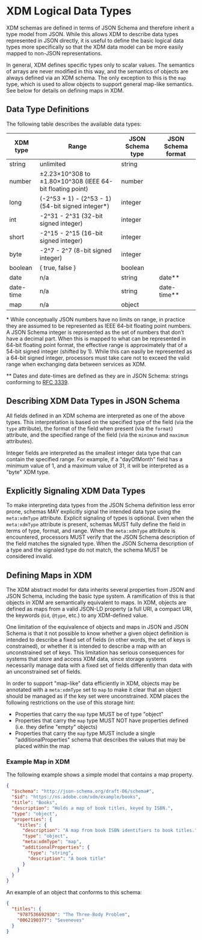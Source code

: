 # XDM Logical Data Types

XDM schemas are defined in terms of JSON Schema and therefore inherit a type model from JSON. While this allows XDM to describe data types represented in JSON directly, it is useful to define the basic logical data types more specifically so that the XDM data model can be more easily mapped to non-JSON representations.

In general, XDM defines specific types only to scalar values. The semantics of arrays are never modified in this way, and the semantics of objects are always defined via an XDM schema. The only exception to this is the `map` type, which is used to allow objects to support general map-like semantics. See below for details on defining maps in XDM.

## Data Type Definitions

The following table describes the available data types:

| XDM type  | Range                                                     | JSON Schema type | JSON Schema format |
| --------- | --------------------------------------------------------- | ---------------- | ------------------ |
| string    | unlimited                                                 | string           |                    |
| number    | ±2.23×10^308 to ±1.80×10^308 (IEEE 64-bit floating point) | number           |                    |
| long      | (-2^53 + 1) - (2^53 - 1) (54-bit signed integer\*)        | integer          |                    |
| int       | -2^31 - 2^31 (32-bit signed integer)                      | integer          |                    |
| short     | -2^15 - 2^15 (16-bit signed integer)                      | integer          |                    |
| byte      | -2^7 - 2^7 (8-bit signed integer)                         | integer          |                    |
| boolean   | { true, false }                                           | boolean          |                    |
| date      | n/a                                                       | string           | date\*\*           |
| date-time | n/a                                                       | string           | date-time\*\*      |
| map       | n/a                                                       | object           |                    |

\* While conceptually JSON numbers have no limits on range, in practice they are assumed to be represented as IEEE 64-bit floating point numbers. A JSON Schema integer is represented as the set of numbers that don’t have a decimal part. When this is mapped to what can be represented in 64-bit floating point format, the effective range is approximately that of a 54-bit signed integer (shifted by 1). While this can easily be represented as a 64-bit signed integer, processors must take care not to exceed the valid range when exchanging data between services as XDM.

\*\* Dates and date-times are defined as they are in JSON Schema: strings conforming to [RFC 3339](https://tools.ietf.org/html/rfc3339).

## Describing XDM Data Types in JSON Schema

All fields defined in an XDM schema are interpreted as one of the above types. This interpretation is based on the specified type of the field (via the `type` attribute), the format of the field when present (via the `format`) attribute, and the specified range of the field (via the `minimum` and `maximum` attributes).

Integer fields are interpreted as the smallest integer data type that can contain the specified range. For example, if a "dayOfMonth" field has a minimum value of 1, and a maximum value of 31, it will be interpreted as a "byte" XDM type.

## Explicitly Signaling XDM Data Types

To make interpreting data types from the JSON Schema definition less error prone, schemas MAY explicitly signal the intended data type using the `meta:xdmType` attribute. Explicit signaling of types is optional. Even when the `meta:xdmType` attribute is present, schemas MUST fully define the field in terms of type, format, and range. When the `meta:xdmType` attribute is encountered, processors MUST verify that the JSON Schema description of the field matches the signaled type. When the JSON Schema description of a type and the signaled type do not match, the schema MUST be considered invalid.

## Defining Maps in XDM

The XDM abstract model for data inherits several properties from JSON and JSON Schema, including the basic type system. A ramification of this is that objects in XDM are semantically equivalent to maps. In XDM, objects are defined as maps from a valid JSON-LD property (a full URI, a compact URI, the keywords `@id`, `@type`, etc.) to any XDM-defined value.

One limitation of the equivalence of objects and maps in JSON and JSON Schema is that it not possible to know whether a given object definition is intended to describe a fixed set of fields (in other words, the set of keys is constrained), or whether it is intended to describe a map with an unconstrained set of keys. This limitation has serious consequences for systems that store and access XDM data, since storage systems necessarily manage data with a fixed set of fields differently than data with an unconstrained set of fields.

In order to support "map-like" data efficiently in XDM, objects may be annotated with a `meta:xdmType` set to `map` to make it clear that an object should be managed as if the key set were unconstrained. XDM places the following restrictions on the use of this storage hint:

- Properties that carry the `map` type MUST be of type "object"
- Properties that carry the `map` type MUST NOT have properties defined (i.e. they define "empty" objects)
- Properties that carry the `map` type MUST include a single "additionalProperties" schema that describes the values that may be placed within the map

### Example Map in XDM

The following example shows a simple model that contains a map property.

```json
{
  "$schema": "http://json-schema.org/draft-06/schema#",
  "$id": "https://ns.adobe.com/xdm/example/books",
  "title": "Books",
  "description": "Holds a map of book titles, keyed by ISBN.",
  "type": "object",
  "properties": {
    "titles": {
      "description": "A map from book ISBN identifiers to book titles.",
      "type": "object",
      "meta:xdmType": "map",
      "additionalProperties": {
        "type": "string",
        "description": "A book title"
      }
    }
  }
}
```

An example of an object that conforms to this schema:

```json
{
  "titles": {
    "9787536692930": "The Three-Body Problem",
    "0062190377": "Seveneves"
  }
}
```
